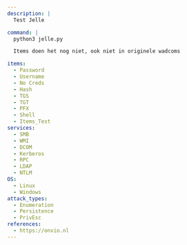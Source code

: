 ```yaml
---
description: |
  Test Jelle

command: |
  python3 jelle.py

  Items doen het nog niet, ook niet in originele wadcoms

items:
  - Password
  - Username
  - No Creds
  - Hash
  - TGS
  - TGT
  - PFX
  - Shell
  - Items_Test
services:
  - SMB
  - WMI
  - DCOM
  - Kerberos
  - RPC
  - LDAP
  - NTLM
OS:
  - Linux
  - Windows
attack_types:
  - Enumeration
  - Persistence
  - PrivEsc
references:
  - https://onvio.nl
---
```

